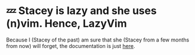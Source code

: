 # 💤 Stacey is lazy and she uses (n)vim. Hence, LazyVim 

Because I (Stacey of the past) am sure that she (Stacey from a few months from now) will forget, the documentation is just [here](https://www.lazyvim.org/).

